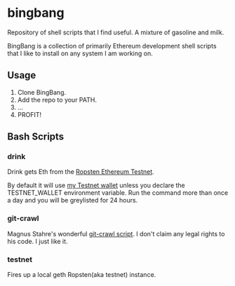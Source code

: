 # bingbang
Repository of shell scripts that I find useful.  A mixture of gasoline and milk.

BingBang is a collection of primarily Ethereum development shell scripts that I like to install on any system I am working on. 

## Usage

1. Clone BingBang.
2. Add the repo to your PATH.
3. ...
4. PROFIT!

## Bash Scripts

### drink

Drink gets Eth from the [Ropsten Ethereum Testnet](https://ropsten.etherscan.io/). 

By default it will use [my Testnet wallet](https://ropsten.etherscan.io/address/0x16a94747d128c3ebb779ce32a9ecf125f3f89799) unless you declare the TESTNET_WALLET environment variable. Run the command more than once a day and you will be greylisted for 24 hours. 

### git-crawl

Magnus Stahre's wonderful [git-crawl script](https://github.com/magnusstahre/git-stuff). I don't claim any legal rights to his code. I just like it.

### testnet

Fires up a local geth Ropsten(aka testnet) instance.
